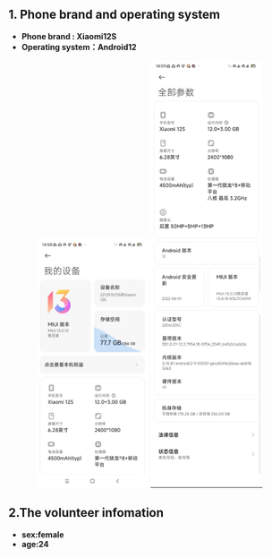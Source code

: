 ## 1. Phone brand and operating system
* **Phone brand : Xiaomi12S**
*  **Operating system：Android12**
<p align = "center">  
<img src="./The%20branch%20and%20system%20of%20the%20mobile%20phone_1.jpg"  style="width:200px" />
<img src="./The%20branch%20and%20system%20of%20the%20mobile%20phone_2.jpg"  style="width:200px" />
</p>

## 2.The volunteer infomation
* **sex:female**
* **age:24**
